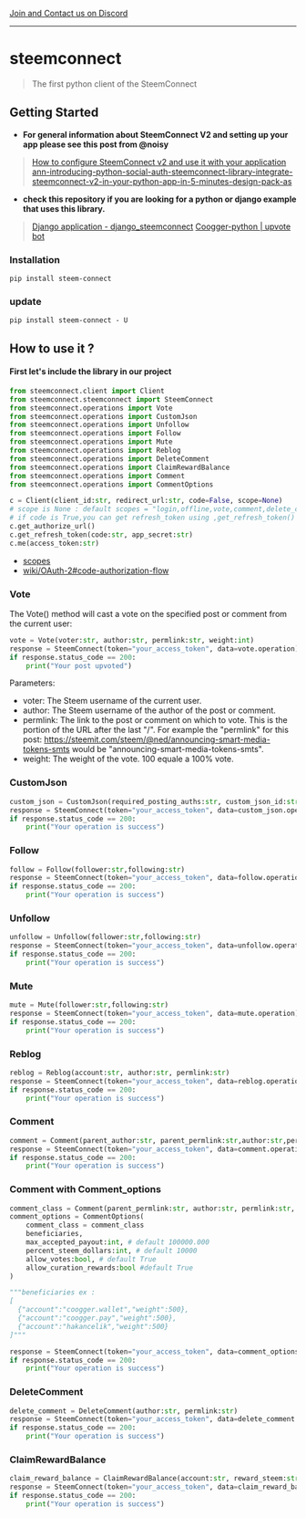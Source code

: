 [Join and Contact us on Discord](https://discord.gg/avmdZJa)

------

# steemconnect
>The first python client of the SteemConnect

## Getting Started
- **For general information about SteemConnect V2 and setting up your app please see
this post from @noisy**
>[How to configure SteemConnect v2 and use it with your application](https://busy.org/steemconnect/@noisy/how-to-configure-steemconnect-v2-and-use-it-with-your-application-how-it-works-and-how-it-is-different-from-v1)
>[ann-introducing-python-social-auth-steemconnect-library-integrate-steemconnect-v2-in-your-python-app-in-5-minutes-design-pack-as](https://steemit.com/steemconnect/@noisy/ann-introducing-python-social-auth-steemconnect-library-integrate-steemconnect-v2-in-your-python-app-in-5-minutes-design-pack-as)

- **check this repository if you are looking for a python or django example that uses this library.**
>[Django application - django_steemconnect](https://github.com/hakancelik96/django_steemconnect)
[Coogger-python | upvote bot](https://github.com/coogger/coogger-python)

### Installation
`pip install steem-connect`

### update
`pip install steem-connect - U`

## How to use it ?

#### First let's include the library in our project

```python
from steemconnect.client import Client
from steemconnect.steemconnect import SteemConnect
from steemconnect.operations import Vote
from steemconnect.operations import CustomJson
from steemconnect.operations import Unfollow
from steemconnect.operations import Follow
from steemconnect.operations import Mute
from steemconnect.operations import Reblog
from steemconnect.operations import DeleteComment
from steemconnect.operations import ClaimRewardBalance
from steemconnect.operations import Comment
from steemconnect.operations import CommentOptions

c = Client(client_id:str, redirect_url:str, code=False, scope=None)
# scope is None : default scopes = "login,offline,vote,comment,delete_comment,comment_options,custom_json,claim_reward_balance"
# if code is True,you can get refresh_token using ,get_refresh_token()
c.get_authorize_url()
c.get_refresh_token(code:str, app_secret:str)
c.me(access_token:str)
```
- [scopes](https://github.com/steemit/steemconnect/wiki/OAuth-2#scopes)
- [wiki/OAuth-2#code-authorization-flow](https://github.com/steemit/steemconnect/wiki/OAuth-2#code-authorization-flow)


### Vote

The Vote() method will cast a vote on the specified post or comment from the current user:

```python
vote = Vote(voter:str, author:str, permlink:str, weight:int)
response = SteemConnect(token="your_access_token", data=vote.operation).run
if response.status_code == 200:
    print("Your post upvoted")
```
Parameters:
- voter: The Steem username of the current user.
- author: The Steem username of the author of the post or comment.
- permlink: The link to the post or comment on which to vote. This is the portion of the URL after the last "/". For example the "permlink" for this post: https://steemit.com/steem/@ned/announcing-smart-media-tokens-smts would be "announcing-smart-media-tokens-smts".
- weight: The weight of the vote. 100 equale a 100% vote.

### CustomJson

```python
custom_json = CustomJson(required_posting_auths:str, custom_json_id:str, structure:json, required_auths:list)
response = SteemConnect(token="your_access_token", data=custom_json.operation).run
if response.status_code == 200:
    print("Your operation is success")
```

### Follow

```python
follow = Follow(follower:str,following:str)
response = SteemConnect(token="your_access_token", data=follow.operation).run
if response.status_code == 200:
    print("Your operation is success")
```

### Unfollow

```python
unfollow = Unfollow(follower:str,following:str)
response = SteemConnect(token="your_access_token", data=unfollow.operation).run
if response.status_code == 200:
    print("Your operation is success")
```

### Mute

```python
mute = Mute(follower:str,following:str)
response = SteemConnect(token="your_access_token", data=mute.operation).run
if response.status_code == 200:
    print("Your operation is success")
```

### Reblog

```python
reblog = Reblog(account:str, author:str, permlink:str)
response = SteemConnect(token="your_access_token", data=reblog.operation).run
if response.status_code == 200:
    print("Your operation is success")
```


### Comment

```python
comment = Comment(parent_author:str, parent_permlink:str,author:str,permlink:str,title:str,body:str,json_metadata:dict)
response = SteemConnect(token="your_access_token", data=comment.operation).run
if response.status_code == 200:
    print("Your operation is success")
```

### Comment with Comment_options

```python
comment_class = Comment(parent_permlink:str, author:str, permlink:str, title:str, body:str, json_metadata:dict)
comment_options = CommentOptions(
    comment_class = comment_class
    beneficiaries,
    max_accepted_payout:int, # default 100000.000
    percent_steem_dollars:int, # default 10000
    allow_votes:bool, # default True
    allow_curation_rewards:bool #default True
)

"""beneficiaries ex :
[
  {"account":"coogger.wallet","weight":500},
  {"account":"coogger.pay","weight":500},
  {"account":"hakancelik","weight":500}
]"""

response = SteemConnect(token="your_access_token", data=comment_options.operation).run
if response.status_code == 200:
    print("Your operation is success")
```

### DeleteComment

```python
delete_comment = DeleteComment(author:str, permlink:str)
response = SteemConnect(token="your_access_token", data=delete_comment.operation).run
if response.status_code == 200:
    print("Your operation is success")
```

### ClaimRewardBalance

```python
claim_reward_balance = ClaimRewardBalance(account:str, reward_steem:str, reward_sbd:str, reward_vests:str)
response = SteemConnect(token="your_access_token", data=claim_reward_balance.operation).run
if response.status_code == 200:
    print("Your operation is success")
```
